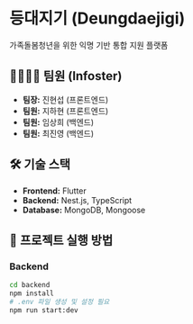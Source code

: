 # 등대지기 (Deungdaejigi)

가족돌봄청년을 위한 익명 기반 통합 지원 플랫폼

## 👨‍👩‍👧‍👦 팀원 (Infoster)

- **팀장:** 진현섭 (프론트엔드)
- **팀원:** 지하현 (프론트엔드)
- **팀원:** 임상희 (백엔드)
- **팀원:** 최진영 (백엔드)

## 🛠️ 기술 스택

- **Frontend:** Flutter
- **Backend:** Nest.js, TypeScript
- **Database:** MongoDB, Mongoose

## 🚀 프로젝트 실행 방법

### Backend

```bash
cd backend
npm install
# .env 파일 생성 및 설정 필요
npm run start:dev
```
